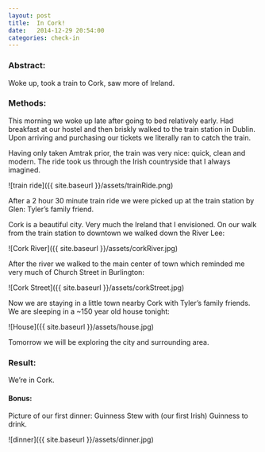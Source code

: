 ```yaml
---
layout: post
title:  In Cork!
date:   2014-12-29 20:54:00
categories: check-in
---
```


### Abstract:
Woke up, took a train to Cork, saw more of Ireland.

### Methods: 
This morning we woke up late after going to bed relatively early. Had breakfast at our hostel and then briskly walked to the train station in Dublin. Upon arriving and purchasing our tickets we literally ran to catch the train. 

Having only taken Amtrak prior, the train was very nice: quick, clean and modern. The ride took us through the Irish countryside that I always imagined. 

![train ride]({{ site.baseurl }}/assets/trainRide.png)

After a 2 hour 30 minute train ride we were picked up at the train station by Glen: Tyler’s family friend. 

Cork is a beautiful city. Very much the Ireland that I envisioned. On our walk from the train station to downtown we walked down the River Lee: 

![Cork River]({{ site.baseurl }}/assets/corkRiver.jpg)

After the river we walked to the main center of town which reminded me very much of Church Street in Burlington: 

![Cork Street]({{ site.baseurl }}/assets/corkStreet.jpg)

Now we are staying in a little town nearby Cork with Tyler’s family friends. We are sleeping in a ~150 year old house tonight: 

![House]({{ site.baseurl }}/assets/house.jpg)

Tomorrow we will be exploring the city and surrounding area.

### Result:
We’re in Cork.

#### Bonus:
Picture of our first dinner: Guinness Stew with (our first Irish) Guinness to drink. 

![dinner]({{ site.baseurl }}/assets/dinner.jpg)

[jekyll]:      http://jekyllrb.com
[jekyll-gh]:   https://github.com/jekyll/jekyll
[jekyll-help]: https://github.com/jekyll/jekyll-help
